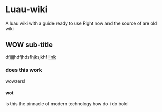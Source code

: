 # Luau-wiki
A luau wiki with a guide ready to use Right now and the source of are old wiki
## WOW sub-title
dfjjjjhdfjhdsfhjksjkhf
[link](bully.org)
### does this work
wowzers!
#### wot
is this the pinnacle of modern technology
how do i do <bold>bold</bold>

